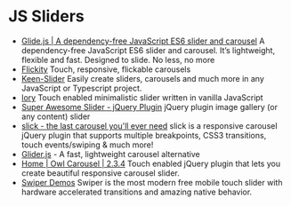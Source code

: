 # JS Sliders

* [Glide.js | A dependency-free JavaScript ES6 slider and carousel](https://glidejs.com/) A dependency-free JavaScript ES6 slider and carousel. It’s lightweight, flexible and fast. Designed to slide. No less, no more
* [Flickity](https://flickity.metafizzy.co/) Touch, responsive, flickable carousels
* [Keen-Slider](https://keen-slider.io/) Easily create sliders, carousels and much more in any JavaScript or Typescript project.
* [lory](http://loryjs.github.io/lory/) Touch enabled minimalistic slider written in vanilla JavaScript
* [Super Awesome Slider - jQuery Plugin](http://yaireo.github.io/saSlider/) jQuery plugin image gallery (or any content) slider
* [slick - the last carousel you\'ll ever need](http://kenwheeler.github.io/slick/) slick is a responsive carousel jQuery plugin that supports multiple breakpoints, CSS3 transitions, touch events/swiping & much more!
* [Glider.js](https://nickpiscitelli.github.io/Glider.js/)  - A fast, lightweight carousel alternative
* [Home | Owl Carousel | 2.3.4](https://owlcarousel2.github.io/OwlCarousel2/) Touch enabled jQuery plugin that lets you create beautiful responsive carousel slider.
* [Swiper Demos](http://idangero.us/swiper/demos/) Swiper is the most modern free mobile touch slider with hardware accelerated transitions and amazing native behavior.

